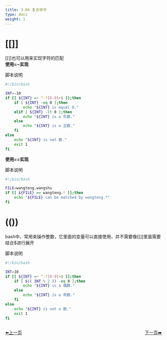 ```yaml
---
title: 3.04 复合命令
type: docs
weight: 1
---  
```


# [[]]    

[[]]也可以用来实现字符的匹配    
**使用=~实现**   

脚本说明 
```bash
#!/bin/bash

INT=-10
if [[ ${INT} =~ ^-?[0-9]+$ ]];then
    if [ ${INT} -eq 0 ];then
        echo "${INT} is equal 0."
    elif [ ${INT} -lt 0 ];then
        echo "${INT} is a 负数."
    else
        echo "${INT} is a 正数."
    fi
else
    echo "${INT} is not 数."
    exit 1
fi
```   

**使用==实现**   

脚本说明   
```bash
#!/bin/bash

FILE=wangteng.wangshu
if [[ ${FILE} == wangteng.* ]];then
    echo "${FILE} can be matched by wangteng.*"
fi
```   


# (())   
bash中，常用来操作整数，它里面的变量可以直接使用，并不需要像[[]]里面需要结合$进行展开   

脚本说明   
```bash
#!/bin/bash

INT=10
if [[ ${INT} =~ ^-?[0-9]+$ ]];then
    if [ $(( INT % 2 )) -eq 0 ];then
        echo "${INT} is a 偶数."
    else
        echo "${INT} is a 奇数."
    fi
else
    echo "${INT} is not a 数."
    exit 1
fi
```   


<div style="display: flex;justify-content: space-between;align-items: center;">
<p><a href="https://books.linuxwt.com/linuxwtbash/ChapterThree/If_Charexpression">⬅️上一页</a></p>
<p><a href="https://books.linuxwt.com/linuxwtbash/Three/If_Jieheexpression">下一页➡️</a></p>
</div>
